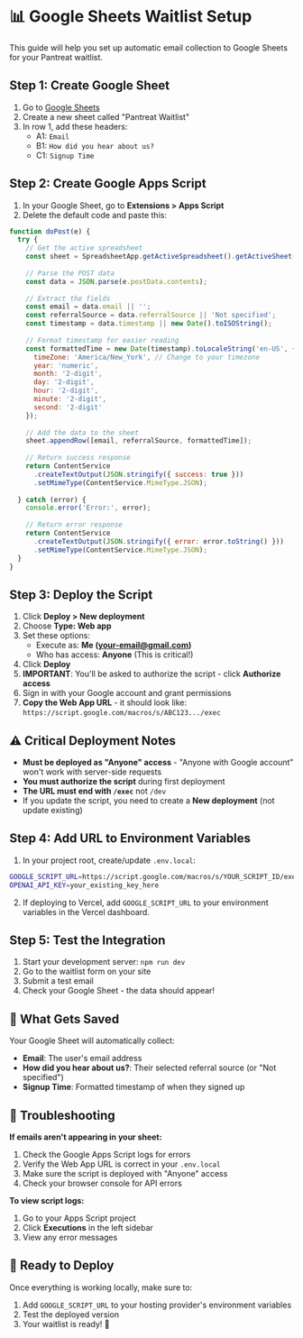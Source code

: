 # 📊 Google Sheets Waitlist Setup

This guide will help you set up automatic email collection to Google Sheets for your Pantreat waitlist.

## Step 1: Create Google Sheet

1. Go to [Google Sheets](https://sheets.google.com)
2. Create a new sheet called "Pantreat Waitlist"
3. In row 1, add these headers:
   - A1: `Email`
   - B1: `How did you hear about us?`
   - C1: `Signup Time`

## Step 2: Create Google Apps Script

1. In your Google Sheet, go to **Extensions > Apps Script**
2. Delete the default code and paste this:

```javascript
function doPost(e) {
  try {
    // Get the active spreadsheet
    const sheet = SpreadsheetApp.getActiveSpreadsheet().getActiveSheet();
    
    // Parse the POST data
    const data = JSON.parse(e.postData.contents);
    
    // Extract the fields
    const email = data.email || '';
    const referralSource = data.referralSource || 'Not specified';
    const timestamp = data.timestamp || new Date().toISOString();
    
    // Format timestamp for easier reading
    const formattedTime = new Date(timestamp).toLocaleString('en-US', {
      timeZone: 'America/New_York', // Change to your timezone
      year: 'numeric',
      month: '2-digit',
      day: '2-digit',
      hour: '2-digit',
      minute: '2-digit',
      second: '2-digit'
    });
    
    // Add the data to the sheet
    sheet.appendRow([email, referralSource, formattedTime]);
    
    // Return success response
    return ContentService
      .createTextOutput(JSON.stringify({ success: true }))
      .setMimeType(ContentService.MimeType.JSON);
      
  } catch (error) {
    console.error('Error:', error);
    
    // Return error response
    return ContentService
      .createTextOutput(JSON.stringify({ error: error.toString() }))
      .setMimeType(ContentService.MimeType.JSON);
  }
}
```

## Step 3: Deploy the Script

1. Click **Deploy > New deployment**
2. Choose **Type: Web app**
3. Set these options:
   - Execute as: **Me (your-email@gmail.com)**
   - Who has access: **Anyone** (This is critical!)
4. Click **Deploy**
5. **IMPORTANT**: You'll be asked to authorize the script - click **Authorize access**
6. Sign in with your Google account and grant permissions
7. **Copy the Web App URL** - it should look like: `https://script.google.com/macros/s/ABC123.../exec`

## ⚠️ Critical Deployment Notes

- **Must be deployed as "Anyone" access** - "Anyone with Google account" won't work with server-side requests
- **You must authorize the script** during first deployment
- **The URL must end with `/exec`** not `/dev`
- If you update the script, you need to create a **New deployment** (not update existing)

## Step 4: Add URL to Environment Variables

1. In your project root, create/update `.env.local`:
```bash
GOOGLE_SCRIPT_URL=https://script.google.com/macros/s/YOUR_SCRIPT_ID/exec
OPENAI_API_KEY=your_existing_key_here
```

2. If deploying to Vercel, add `GOOGLE_SCRIPT_URL` to your environment variables in the Vercel dashboard.

## Step 5: Test the Integration

1. Start your development server: `npm run dev`
2. Go to the waitlist form on your site
3. Submit a test email
4. Check your Google Sheet - the data should appear!

## 🎯 What Gets Saved

Your Google Sheet will automatically collect:
- **Email**: The user's email address
- **How did you hear about us?**: Their selected referral source (or "Not specified")
- **Signup Time**: Formatted timestamp of when they signed up

## 🔧 Troubleshooting

**If emails aren't appearing in your sheet:**
1. Check the Google Apps Script logs for errors
2. Verify the Web App URL is correct in your `.env.local`
3. Make sure the script is deployed with "Anyone" access
4. Check your browser console for API errors

**To view script logs:**
1. Go to your Apps Script project
2. Click **Executions** in the left sidebar
3. View any error messages

## 🚀 Ready to Deploy

Once everything is working locally, make sure to:
1. Add `GOOGLE_SCRIPT_URL` to your hosting provider's environment variables
2. Test the deployed version
3. Your waitlist is ready! 🎉